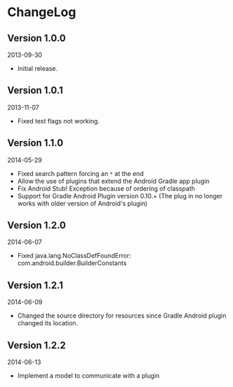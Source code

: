 ChangeLog
==========

Version 1.0.0
----------------------------
2013-09-30

- Initial release.

Version 1.0.1
----------------------------
2013-11-07

- Fixed test flags not working.

Version 1.1.0
-----------------------------
2014-05-29

- Fixed search pattern forcing an `*` at the end
- Allow the use of plugins that extend the Android Gradle app plugin
- Fix Android Stub! Exception because of ordering of classpath
- Support for Gradle Android Plugin version 0.10.+ (The plug in no longer works with older version of Android's plugin)

Version 1.2.0
-----------------------------
2014-06-07

- Fixed java.lang.NoClassDefFoundError: com.android.builder.BuilderConstants

Version 1.2.1
-----------------------------
2014-06-09

- Changed the source directory for resources since Gradle Android plugin changed its location.

Version 1.2.2
-----------------------------
2014-06-13

- Implement a model to communicate with a plugin
